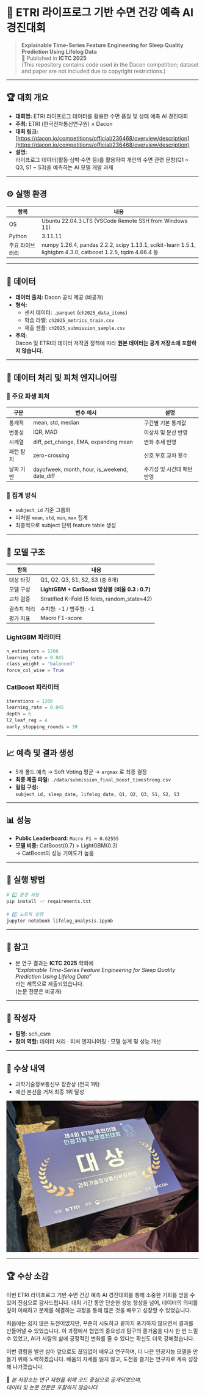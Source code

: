 # 🧠 ETRI 라이프로그 기반 수면 건강 예측 AI 경진대회

> **Explainable Time-Series Feature Engineering for Sleep Quality Prediction Using Lifelog Data**  
> 📄 Published in **ICTC 2025**  
> (This repository contains code used in the Dacon competition; dataset and paper are not included due to copyright restrictions.)

---

## 🏆 대회 개요
- **대회명:** ETRI 라이프로그 데이터를 활용한 수면 품질 및 상태 예측 AI 경진대회  
- **주최:** ETRI (한국전자통신연구원) × Dacon  
- **대회 링크:** [https://dacon.io/competitions/official/236468/overview/description](https://dacon.io/competitions/official/236468/overview/description)  
- **설명:**  
  라이프로그 데이터(활동·심박·수면 등)를 활용하여 개인의 수면 관련 문항(Q1 ~ Q3, S1 ~ S3)을 예측하는 AI 모델 개발 과제

---

## ⚙️ 실행 환경

| 항목 | 내용 |
|------|------|
| OS | Ubuntu 22.04.3 LTS (VSCode Remote SSH from Windows 11) |
| Python | 3.11.11 |
| 주요 라이브러리 | numpy 1.26.4, pandas 2.2.2, scipy 1.13.1, scikit-learn 1.5.1, lightgbm 4.3.0, catboost 1.2.5, tqdm 4.66.4 등 |

---

## 📂 데이터

- **데이터 출처:** Dacon 공식 제공 (비공개)
- **형식:**
  - 센서 데이터: `.parquet` (`ch2025_data_items`)
  - 학습 라벨: `ch2025_metrics_train.csv`
  - 제출 샘플: `ch2025_submission_sample.csv`
- **주의:**  
  Dacon 및 ETRI의 데이터 저작권 정책에 따라 **원본 데이터는 공개 저장소에 포함하지 않습니다.**

---

## 🧩 데이터 처리 및 피처 엔지니어링

### 🔹 주요 파생 피처

| 구분 | 변수 예시 | 설명 |
|------|------------|------|
| 통계적 | mean, std, median | 구간별 기본 통계값 |
| 변동성 | IQR, MAD | 이상치 및 분산 반영 |
| 시계열 | diff, pct_change, EMA, expanding mean | 변화 추세 반영 |
| 패턴 탐지 | zero-crossing | 신호 부호 교차 횟수 |
| 날짜 기반 | dayofweek, month, hour, is_weekend, date_diff | 주기성 및 시간대 패턴 반영 |

### 🔹 집계 방식
- `subject_id` 기준 그룹화
- 피처별 `mean`, `std`, `min`, `max` 집계  
- 최종적으로 subject 단위 feature table 생성

---

## 🤖 모델 구조

| 항목 | 내용 |
|------|------|
| 대상 타깃 | Q1, Q2, Q3, S1, S2, S3 (총 6개) |
| 모델 구성 | **LightGBM + CatBoost 앙상블 (비율 0.3 : 0.7)** |
| 교차 검증 | Stratified K-Fold (5 folds, random_state=42) |
| 결측치 처리 | 수치형: -1 / 범주형: -1 |
| 평가 지표 | Macro F1-score |

### LightGBM 파라미터
```python
n_estimators = 1200
learning_rate = 0.045
class_weight = 'balanced'
force_col_wise = True
```

### CatBoost 파라미터
```python
iterations = 1200
learning_rate = 0.045
depth = 6
l2_leaf_reg = 4
early_stopping_rounds = 30
```

---

## 📈 예측 및 결과 생성

- 5개 폴드 예측 → Soft Voting 평균 → `argmax` 로 최종 결정  
- **최종 제출 파일:** `./data/submission_final_boost_timestrong.csv`  
- **컬럼 구성:**  
  `subject_id, sleep_date, lifelog_date, Q1, Q2, Q3, S1, S2, S3`

---

## 📊 성능
- **Public Leaderboard:** `Macro F1 ≈ 0.62555`  
- **모델 비중:** CatBoost(0.7) > LightGBM(0.3)  
  → CatBoost의 성능 기여도가 높음

---

## 🚀 실행 방법
```bash
# 1️⃣ 환경 세팅
pip install -r requirements.txt

# 2️⃣ 노트북 실행
jupyter notebook lifelog_analysis.ipynb
```

---

## 🧾 참고
- 본 연구 결과는 **ICTC 2025** 학회에  
  “*Explainable Time-Series Feature Engineering for Sleep Quality Prediction Using Lifelog Data*”  
  라는 제목으로 제출되었습니다.  
  (논문 전문은 비공개)

---

## 👤 작성자
- **팀명:** sch_csm  
- **참여 역할:** 데이터 처리 · 피처 엔지니어링 · 모델 설계 및 성능 개선  

---

## 🥇 수상 내역
- 과학기술정보통신부 장관상 (전국 1위)
- 예선·본선을 거쳐 최종 1위 달성

![award](./image/award.jpg)

---

## 🏆 수상 소감
이번 ETRI 라이프로그 기반 수면 건강 예측 AI 경진대회를 통해 소중한 기회를 얻을 수 있어 진심으로 감사드립니다.
대회 기간 동안 단순한 성능 향상을 넘어, 데이터의 의미를 깊이 이해하고 문제를 해결하는 과정을 통해 많은 것을 배우고 성장할 수 있었습니다.

처음에는 쉽지 않은 도전이었지만, 꾸준히 시도하고 끝까지 포기하지 않으면서 결과를 만들어낼 수 있었습니다.
이 과정에서 협업의 중요성과 탐구의 즐거움을 다시 한 번 느낄 수 있었고, AI가 사람의 삶에 긍정적인 변화를 줄 수 있다는 확신도 더욱 강해졌습니다.

이번 경험을 발판 삼아 앞으로도 끊임없이 배우고 연구하며, 더 나은 인공지능 모델을 만들기 위해 노력하겠습니다.
배움의 자세를 잃지 않고, 도전을 즐기는 연구자로 계속 성장해 나가겠습니다.

📘 *본 저장소는 연구 재현을 위해 코드 중심으로 공개되었으며,  
데이터 및 논문 전문은 포함하지 않습니다.*
